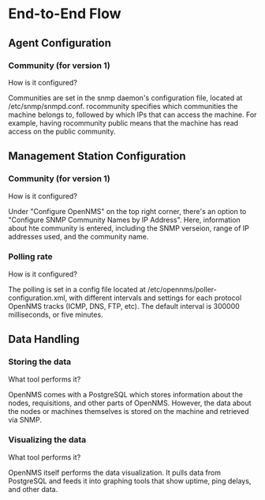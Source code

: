 End-to-End Flow
==============================

## Agent Configuration

### Community (for version 1)
How is it configured?

Communities are set in the snmp daemon's configuration file, located at /etc/snmp/snmpd.conf. rocommunity specifies which communities the machine belongs to, followed by which IPs that can access the machine. For example, having rocommunity public means that the machine has read access on the public community.

## Management Station Configuration

### Community (for version 1)
How is it configured?

Under "Configure OpenNMS" on the top right corner, there's an option to "Configure SNMP Community Names by IP Address". Here, information about hte community is entered, including the SNMP verseion, range of IP addresses used, and the community name.

### Polling rate
How is it configured?

The polling is set in a config file located at /etc/opennms/poller-configuration.xml, with different intervals and settings for each protocol OpenNMS tracks (ICMP, DNS, FTP, etc). The default interval is 300000 milliseconds, or five minutes.

## Data Handling

### Storing the data
What tool performs it?

OpenNMS comes with a PostgreSQL which stores information about the nodes, requisitions, and other parts of OpenNMS. However, the data about the nodes or machines themselves is stored on the machine and retrieved via SNMP.

### Visualizing the data
What tool performs it?

OpenNMS itself performs the data visualization. It pulls data from PostgreSQL and feeds it into graphing tools that show uptime, ping delays, and other data.
